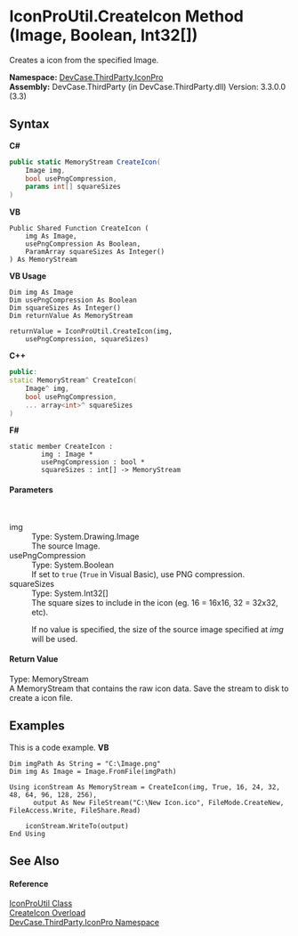 # IconProUtil.CreateIcon Method (Image, Boolean, Int32[])
 

Creates a icon from the specified Image.

**Namespace:**&nbsp;<a href="N_DevCase_ThirdParty_IconPro">DevCase.ThirdParty.IconPro</a><br />**Assembly:**&nbsp;DevCase.ThirdParty (in DevCase.ThirdParty.dll) Version: 3.3.0.0 (3.3)

## Syntax

**C#**<br />
``` C#
public static MemoryStream CreateIcon(
	Image img,
	bool usePngCompression,
	params int[] squareSizes
)
```

**VB**<br />
``` VB
Public Shared Function CreateIcon ( 
	img As Image,
	usePngCompression As Boolean,
	ParamArray squareSizes As Integer()
) As MemoryStream
```

**VB Usage**<br />
``` VB Usage
Dim img As Image
Dim usePngCompression As Boolean
Dim squareSizes As Integer()
Dim returnValue As MemoryStream

returnValue = IconProUtil.CreateIcon(img, 
	usePngCompression, squareSizes)
```

**C++**<br />
``` C++
public:
static MemoryStream^ CreateIcon(
	Image^ img, 
	bool usePngCompression, 
	... array<int>^ squareSizes
)
```

**F#**<br />
``` F#
static member CreateIcon : 
        img : Image * 
        usePngCompression : bool * 
        squareSizes : int[] -> MemoryStream 

```


#### Parameters
&nbsp;<dl><dt>img</dt><dd>Type: System.Drawing.Image<br />The source Image.</dd><dt>usePngCompression</dt><dd>Type: System.Boolean<br />If set to `true` (`True` in Visual Basic), use PNG compression.</dd><dt>squareSizes</dt><dd>Type: System.Int32[]<br />The square sizes to include in the icon (eg. 16 = 16x16, 32 = 32x32, etc). 

 If no value is specified, the size of the source image specified at *img* will be used.</dd></dl>

#### Return Value
Type: MemoryStream<br />A MemoryStream that contains the raw icon data. Save the stream to disk to create a icon file.

## Examples
This is a code example. 
**VB**<br />
``` VB
Dim imgPath As String = "C:\Image.png"
Dim img As Image = Image.FromFile(imgPath)

Using iconStream As MemoryStream = CreateIcon(img, True, 16, 24, 32, 48, 64, 96, 128, 256),
      output As New FileStream("C:\New Icon.ico", FileMode.CreateNew, FileAccess.Write, FileShare.Read)

    iconStream.WriteTo(output)
End Using
```


## See Also


#### Reference
<a href="T_DevCase_ThirdParty_IconPro_IconProUtil">IconProUtil Class</a><br /><a href="Overload_DevCase_ThirdParty_IconPro_IconProUtil_CreateIcon">CreateIcon Overload</a><br /><a href="N_DevCase_ThirdParty_IconPro">DevCase.ThirdParty.IconPro Namespace</a><br />